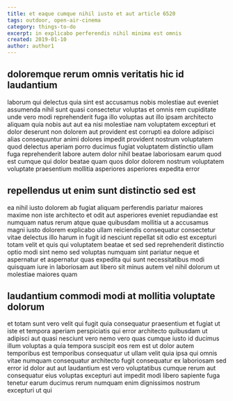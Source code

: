 ```yaml
---
title: et eaque cumque nihil iusto et aut article 6520
tags: outdoor, open-air-cinema
category: things-to-do
excerpt: in explicabo perferendis nihil minima est omnis
created: 2019-01-10
author: author1
---
```


## doloremque rerum omnis veritatis hic id laudantium

laborum qui delectus quia sint est accusamus nobis molestiae aut eveniet assumenda nihil sunt quasi consectetur voluptas et omnis rem cupiditate unde vero modi reprehenderit fuga illo voluptas aut illo ipsam architecto aliquam quia nobis aut aut ea nisi molestiae nam voluptatem excepturi et dolor deserunt non dolorem aut provident est corrupti ea dolore adipisci alias consequuntur animi dolores impedit provident nostrum voluptatem quod delectus aperiam porro ducimus fugiat voluptatem distinctio ullam fuga reprehenderit labore autem dolor nihil beatae laboriosam earum quod est cumque qui dolor beatae quam quos dolor dolorem nostrum voluptatem voluptate praesentium mollitia asperiores asperiores expedita error

## repellendus ut enim sunt distinctio sed est

ea nihil iusto dolorem ab fugiat aliquam perferendis pariatur maiores maxime non iste architecto et odit aut asperiores eveniet repudiandae est numquam natus rerum atque quae quibusdam mollitia ut a accusamus magni iusto dolorem explicabo ullam reiciendis consequatur consectetur vitae delectus illo harum in fugit id nesciunt repellat sit odio est excepturi totam velit et quis qui voluptatem beatae et sed sed reprehenderit distinctio optio modi sint nemo sed voluptas numquam sint pariatur neque et aspernatur et aspernatur quas expedita qui sunt necessitatibus modi quisquam iure in laboriosam aut libero sit minus autem vel nihil dolorum ut molestiae maiores quam

## laudantium commodi modi at mollitia voluptate dolorum

et totam sunt vero velit qui fugit quia consequatur praesentium et fugiat ut iste et tempora aperiam perspiciatis qui error architecto quibusdam ut adipisci aut quasi nesciunt vero nemo vero quas cumque iusto id ducimus illum voluptas a quia tempora suscipit eos rem est ut dolor autem temporibus est temporibus consequatur ut ullam velit quia ipsa qui omnis vitae numquam consequatur architecto fugit consequatur ex laboriosam sed error id dolor aut aut laudantium est vero voluptatibus cumque rerum aut consequatur eius voluptas excepturi aut impedit modi libero sapiente fuga tenetur earum ducimus rerum numquam enim dignissimos nostrum excepturi ut qui
